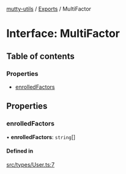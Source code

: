 [mutty-utils](../README.md) / [Exports](../modules.md) / MultiFactor

# Interface: MultiFactor

## Table of contents

### Properties

- [enrolledFactors](MultiFactor.md#enrolledfactors)

## Properties

### enrolledFactors

• **enrolledFactors**: `string`[]

#### Defined in

[src/types/User.ts:7](https://github.com/jonlaing/mutty-utils/blob/3ab5f76/src/types/User.ts#L7)
